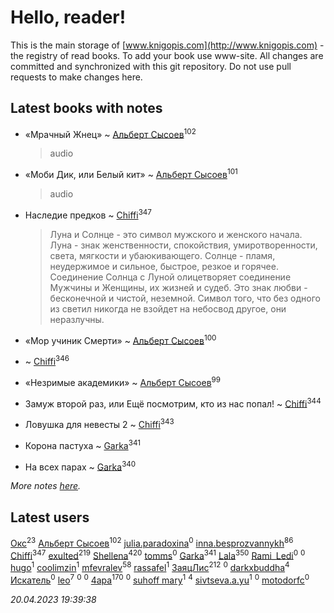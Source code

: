 # Hello, reader!
This is the main storage of [www.knigopis.com](http://www.knigopis.com) - the registry of read books.
To add your book use www-site. All changes are committed and synchronized with this git repository.
Do not use pull requests to make changes here.


## Latest books with notes
* «Мрачный Жнец» ~ [Альберт Сысоев](users/474/47446642-vkontakte)<sup>102</sup>
    > audio

* «Моби Дик, или Белый кит» ~ [Альберт Сысоев](users/474/47446642-vkontakte)<sup>101</sup>
    > audio

* Наследие предков ~ [Chiffi](users/105/105831994080785626680-google)<sup>347</sup>
    > Луна и Солнце - это символ мужского и женского начала. Луна - знак женственности, спокойствия, умиротворенности, света, мягкости и убаюкивающего. Солнце - пламя, неудержимое и сильное, быстрое, резкое и горячее. Соединение Солнца с Луной олицетворяет соединение Мужчины и Женщины, их жизней и судеб. Это знак любви - бесконечной и чистой, неземной. Символ того, что без одного из светил никогда не взойдет на небосвод другое, они неразлучны.

* «Мор учиник Смерти» ~ [Альберт Сысоев](users/474/47446642-vkontakte)<sup>100</sup>

*  ~ [Chiffi](users/105/105831994080785626680-google)<sup>346</sup>

* «Незримые академики» ~ [Альберт Сысоев](users/474/47446642-vkontakte)<sup>99</sup>

* Замуж второй раз, или Ещё посмотрим, кто из нас попал! ~ [Chiffi](users/105/105831994080785626680-google)<sup>344</sup>

* Ловушка для невесты 2 ~ [Chiffi](users/105/105831994080785626680-google)<sup>343</sup>

* Корона пастуха ~ [Garka](users/115/115753719718250012620-google)<sup>341</sup>

* На всех парах ~ [Garka](users/115/115753719718250012620-google)<sup>340</sup>


_More notes [here](latest_books_with_notes.md)._


## Latest users
[Окс](users/102/102536471289425216982-google)<sup>23</sup> 
[Альберт Сысоев](users/474/47446642-vkontakte)<sup>102</sup> 
[julia.paradoxina](users/673/673598-vkontakte)<sup>0</sup> 
[inna.besprozvannykh](users/733/73323849-yandex)<sup>86</sup> 
[Chiffi](users/105/105831994080785626680-google)<sup>347</sup> 
[exulted](users/100/100599204551896265722-google)<sup>219</sup> 
[Shellena](users/134/13413591548892934957-mailru)<sup>420</sup> 
[tomms](users/108/108891017188838265517-google)<sup>0</sup> 
[Garka](users/115/115753719718250012620-google)<sup>341</sup> 
[Lala](users/761/76187635-vkontakte)<sup>350</sup> 
[Rami_Ledi](users/107/107186097200537202336-google)<sup>0</sup> 
[](users/112/112452730042794139520-google)<sup>0</sup> 
[hugo](users/105/105063533945004840111-google)<sup>1</sup> 
[coolimzin](users/103/103740865919918334913-google)<sup>1</sup> 
[mfevralev](users/140/140966150-vkontakte)<sup>58</sup> 
[rassafel](users/101/101533900657595416506-google)<sup>1</sup> 
[ЗаяцЛис](users/112/112388384595246311466-google)<sup>212</sup> 
[](users/112/112599544475740205056-google)<sup>0</sup> 
[darkxbuddha](users/115/115058436318443463985-google)<sup>4</sup> 
[Искатель](users/101/101980499685087277277-google)<sup>0</sup> 
[leo](users/106/106915386474260202605-google)<sup>7</sup> 
[](users/366/366598618-yandex)<sup>0</sup> 
[](users/108/108866662388308228322-google)<sup>0</sup> 
[4apa](users/117/117392596378069249667-google)<sup>170</sup> 
[](users/112/112183430504883294367-google)<sup>0</sup> 
[suhoff mary](users/117/117227278555818237332-google)<sup>1</sup> 
[](users/116/116049106351328726122-google)<sup>4</sup> 
[sivtseva.a.yu](users/595/595923033-yandex)<sup>1</sup> 
[](users/649/6492441105371634172-mailru)<sup>0</sup> 
[motodorfc](users/112/112780369475521902606-google)<sup>0</sup> 


_20.04.2023 19:39:38_
